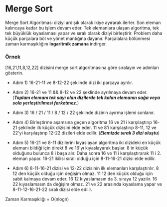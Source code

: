 # Merge Sort
Merge Sort Algoritması diziyi ardışık olarak ikiye ayırarak ilerler. Son eleman kalıncaya kadar bu işlem devam eder. Tek elemanlara ulaşan algoritma, tek tek büyüklük kıyaslaması yapar ve sıralı olarak diziyi birleştirir. Problem daha küçük parçalara böl ve yönet mantığına dayanır. Parçalalara bölünmesi zaman karmaşıklığını **logaritmik zamana** indirger.

### Örnek

[16,21,11,8,12,22] dizisini merge sort algoritmasına göre sıralayın ve adımları gösterin.

* Adım 1) 16-21-11 ve 8-12-22 şeklinde dizi iki parçaya ayrılır.

* Adım 2) 16-21 ve 11 && 8-12 ve 22 şeklinde ayrılmaya devam eder. (***Toplam elemanı tek sayı olan dizilerde tek kalan elemanın sağa veya sola yerleştirilmesi farketmez***.)

* Adım 3) 16 / 21 / 11 / 8 / 12 / 22 şeklinde dizinin ayırma işlemi sonlanır.

* Adım 4) Birleştirme aşamsına geçen algoritma 16 ve 21 i karşılaştırıp 16-21 şeklinde ilk küçük dizisini elde eder. 11 ve 8'i karşılaştırıp 8-11,  12 ve 22'yi karşılaştırıp 12-22 dizileri elde edilir. (***Elemizde sıralı 3 dizi oluştu***)

 * Adım 5) 16-21 ve 8-11 dizilerini kıyaslayan algoritma iki dizideki en küçük elemanı bildiği için direkt 8 ve 16'yı kıyaslayarak başlar. 8 in küçük olduğunu bulunca 8 i başa alır. Daha sonra 16 ve 11 i karşılaştırarak 11 i 2. eleman yapar. 16-21 ikilisi sıralı olduğu için 8-11-16-21 dizisi elde edilir.

 * Adım 6) 8-11-16-21 dizisi ve 12-22 dizisinin ilk elemanları karşılaştırılır. 8 12 den küçük olduğu için değişim olmaz. 11 12 den küçük olduğu için sabit kalmaya devam eder. 16 12 kıyaslamasın da 3. sıraya 12 yazılır. 16 22 kıyaslamasın da değişim olmaz. 21 ve 22 arasında kıyaslama yapar ve 8-11-12-16-21-22 sıralı dizisi elde edilir.

  Zaman Karmaşıklığı = O(nlogn)



